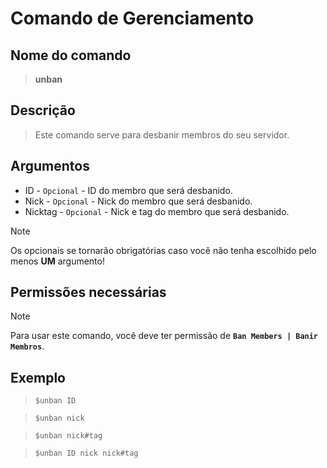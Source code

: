 # Comando de Gerenciamento

## Nome do comando
> **unban**

## Descrição
> Este comando serve para desbanir membros do seu servidor.

## Argumentos
- ID - `Opcional` - ID do membro que será desbanido.
- Nick - `Opcional` - Nick do membro que será desbanido.
- Nicktag - `Opcional` - Nick e tag do membro que será desbanido.

> [!NOTE]
> Os opcionais se tornarão obrigatórias caso você não tenha escolhido pelo menos **UM** argumento!

## Permissões necessárias
> [!NOTE]
> Para usar este comando, você deve ter permissão de **`Ban Members | Banir Membros`**.

## Exemplo
> `$unban ID`

> `$unban nick`

> `$unban nick#tag`

> `$unban ID nick nick#tag`